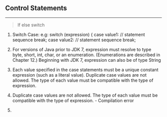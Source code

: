 ## Control Statements ##
---

> If else switch

1. Switch Case: e.g:
switch (expression) {
  case value1:
      // statement sequence
      break;
  case value2:
      // statement sequence
      break;
      
 1. For versions of Java prior to JDK 7, expression must resolve to type byte, short, int, char, or an enumeration. (Enumerations are described in Chapter 12.) Beginning with JDK 7, expression can also be of type String
 
 1. Each value specified in the case statements must be a unique constant expression (such as a literal value). Duplicate case values are not allowed. The type of each value must be compatible with the type of expression.
 

1. Duplicate case values are not allowed. The type of each value must be compatible with the type of expression. - Compilation error

1. 